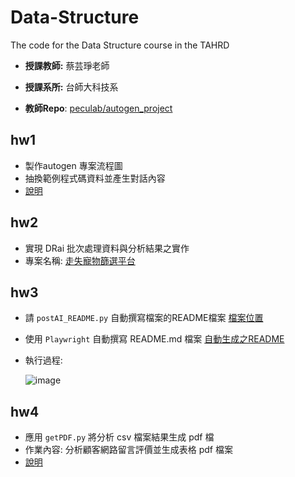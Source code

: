 # Data-Structure
The code for the Data Structure course in the TAHRD

- **授課教師:** 蔡芸琤老師

- **授課系所:** 台師大科技系

- **教師Repo**: [peculab/autogen_project](https://github.com/peculab/autogen_project)

## hw1
- 製作autogen 專案流程圖
- 抽換範例程式碼資料並產生對話內容
- [說明](https://github.com/41171119H/Data-Structure/tree/main/autogen#readme)
  
## hw2
- 實現 DRai 批次處理資料與分析結果之實作
- 專案名稱: [走失寵物篩選平台](https://github.com/41171119H/Data-Structure/tree/main/autogen/petLoss#-lost-pet-dataset-ai-analysis--search-platform)

## hw3
- 請 `postAI_README.py` 自動撰寫檔案的README檔案 [檔案位置](https://github.com/41171119H/Data-Structure/tree/main/autogen/postAI_README.py)
- 使用 `Playwright` 自動撰寫 README.md 檔案 [自動生成之README](https://github.com/41171119H/Data-Structure/tree/main/autogen/post/README.md)
- 執行過程:

  ![image](https://github.com/user-attachments/assets/024ea467-0274-4476-8d98-986909517d6e)

## hw4
- 應用 `getPDF.py` 將分析 csv 檔案結果生成 pdf 檔
- 作業內容: 分析顧客網路留言評價並生成表格 pdf 檔案
- [說明](https://github.com/41171119H/Data-Structure/tree/main/autogen/petLoss#-intrtnet-comment-of-pet-shop-from-custmors-ai-analysis)
